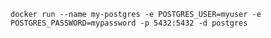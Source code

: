 `docker run --name my-postgres -e POSTGRES_USER=myuser -e POSTGRES_PASSWORD=mypassword -p 5432:5432 -d postgres`
